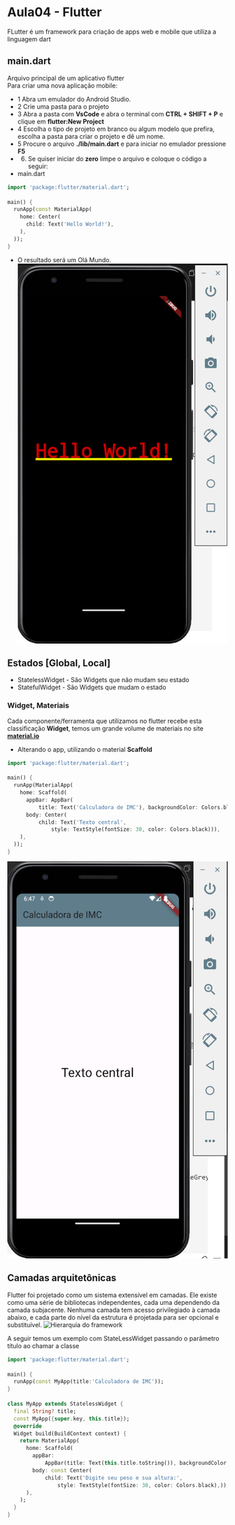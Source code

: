# Aula04 - Flutter
FLutter é um framework para criação de apps web e mobile que utiliza a linguagem dart
## main.dart
Arquivo principal de um aplicativo flutter<br>Para criar uma nova aplicação mobile:
- 1 Abra um emulador do Android Studio.
- 2 Crie uma pasta para o projeto
- 3 Abra a pasta com **VsCode** e abra o terminal com **CTRL + SHIFT + P** e clique em **flutter:New Project**
- 4 Escolha o tipo de projeto em branco ou algum modelo que prefira, escolha a pasta para criar o projeto e dê um nome.
- 5 Procure o arquivo **./lib/main.dart** e para iniciar no emulador pressione **F5**
- 6. Se quiser iniciar do **zero** limpe o arquivo e coloque o código a seguir:
- main.dart
```dart
import 'package:flutter/material.dart';

main() {
  runApp(const MaterialApp(
    home: Center(
      child: Text('Hello World!'),
    ),
  ));
}
```
- O resultado será um Olá Mundo.<br>![Alo mundo](./alomundo.png)

## Estados [Global, Local]
- StatelessWidget - São Widgets que não mudam seu estado
- StatefulWidget - São Widgets que mudam o estado
### Widget, Materiais
Cada componente/ferramenta que utilizamos no flutter recebe esta classificação **Widget**, temos um grande volume de materiais no site **[material.io](https://m3.material.io/develop/flutter)**

- Alterando o app, utilizando o material **Scaffold**

```dart
import 'package:flutter/material.dart';

main() {
  runApp(MaterialApp(
    home: Scaffold(
      appBar: AppBar(
          title: Text('Calculadora de IMC'), backgroundColor: Colors.blueGrey),
      body: Center(
          child: Text('Texto central',
              style: TextStyle(fontSize: 30, color: Colors.black))),
    ),
  ));
}
```
![App versão inicial](./app01.png)

## Camadas arquitetônicas
Flutter foi projetado como um sistema extensível em camadas. Ele existe como uma série de bibliotecas independentes, cada uma dependendo da camada subjacente. Nenhuma camada tem acesso privilegiado à camada abaixo, e cada parte do nível da estrutura é projetada para ser opcional e substituível.
![Hierarquia do framework](https://docs.flutter.dev/assets/images/docs/arch-overview/archdiagram.png)

A seguir temos um exemplo com StateLessWidget passando o parâmetro título ao chamar a classe
```dart
import 'package:flutter/material.dart';

main() {
  runApp(const MyApp(title:'Calculadora de IMC'));
}

class MyApp extends StatelessWidget {
  final String? title;
  const MyApp({super.key, this.title});
  @override
  Widget build(BuildContext context) {
    return MaterialApp(
      home: Scaffold(
        appBar:
            AppBar(title: Text(this.title.toString()), backgroundColor: Colors.blueGrey),
        body: const Center(
            child: Text('Digite seu peso e sua altura:',
                style: TextStyle(fontSize: 30, color: Colors.black),)),
      ),
    );
  }
}
```